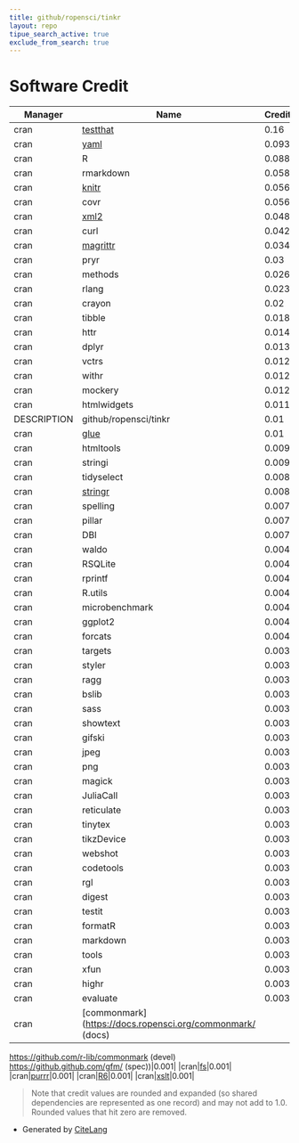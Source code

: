 ```yaml
---
title: github/ropensci/tinkr
layout: repo
tipue_search_active: true
exclude_from_search: true
---
```

# Software Credit

|Manager|Name|Credit|
|-------|----|------|
|cran|[testthat](https://testthat.r-lib.org)|0.16|
|cran|[yaml](https://github.com/vubiostat/r-yaml/)|0.093|
|cran|R|0.088|
|cran|rmarkdown|0.058|
|cran|[knitr](https://yihui.org/knitr/)|0.056|
|cran|covr|0.056|
|cran|[xml2](https://xml2.r-lib.org/)|0.048|
|cran|curl|0.042|
|cran|[magrittr](https://magrittr.tidyverse.org)|0.034|
|cran|pryr|0.03|
|cran|methods|0.026|
|cran|rlang|0.023|
|cran|crayon|0.02|
|cran|tibble|0.018|
|cran|httr|0.014|
|cran|dplyr|0.013|
|cran|vctrs|0.012|
|cran|withr|0.012|
|cran|mockery|0.012|
|cran|htmlwidgets|0.011|
|DESCRIPTION|github/ropensci/tinkr|0.01|
|cran|[glue](https://github.com/tidyverse/glue)|0.01|
|cran|htmltools|0.009|
|cran|stringi|0.009|
|cran|tidyselect|0.008|
|cran|[stringr](http://stringr.tidyverse.org)|0.008|
|cran|spelling|0.007|
|cran|pillar|0.007|
|cran|DBI|0.007|
|cran|waldo|0.004|
|cran|RSQLite|0.004|
|cran|rprintf|0.004|
|cran|R.utils|0.004|
|cran|microbenchmark|0.004|
|cran|ggplot2|0.004|
|cran|forcats|0.004|
|cran|targets|0.003|
|cran|styler|0.003|
|cran|ragg|0.003|
|cran|bslib|0.003|
|cran|sass|0.003|
|cran|showtext|0.003|
|cran|gifski|0.003|
|cran|jpeg|0.003|
|cran|png|0.003|
|cran|magick|0.003|
|cran|JuliaCall|0.003|
|cran|reticulate|0.003|
|cran|tinytex|0.003|
|cran|tikzDevice|0.003|
|cran|webshot|0.003|
|cran|codetools|0.003|
|cran|rgl|0.003|
|cran|digest|0.003|
|cran|testit|0.003|
|cran|formatR|0.003|
|cran|markdown|0.003|
|cran|tools|0.003|
|cran|xfun|0.003|
|cran|highr|0.003|
|cran|evaluate|0.003|
|cran|[commonmark](https://docs.ropensci.org/commonmark/ (docs)
https://github.com/r-lib/commonmark (devel)
https://github.github.com/gfm/ (spec))|0.001|
|cran|[fs](https://fs.r-lib.org)|0.001|
|cran|[purrr](http://purrr.tidyverse.org)|0.001|
|cran|[R6](https://r6.r-lib.org)|0.001|
|cran|[xslt](https://github.com/ropensci/xslt)|0.001|


> Note that credit values are rounded and expanded (so shared dependencies are represented as one record) and may not add to 1.0. Rounded values that hit zero are removed.


- Generated by [CiteLang](https://github.com/vsoch/citelang)
